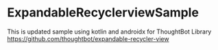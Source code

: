 # ExpandableRecyclerviewSample
This is updated sample using kotlin and androidx for ThoughtBot Library <br />
https://github.com/thoughtbot/expandable-recycler-view
